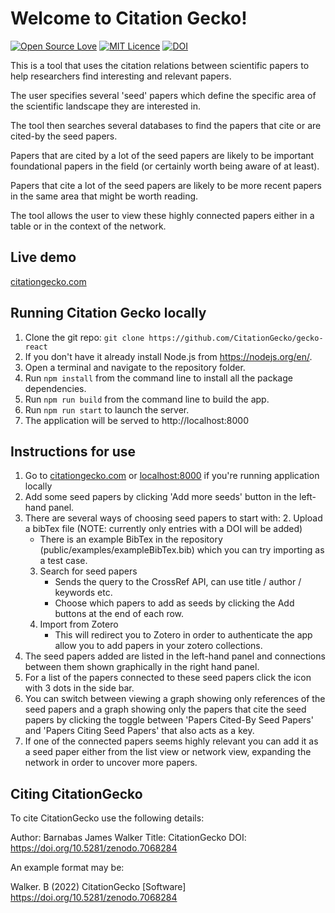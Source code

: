 # Welcome to Citation Gecko!

[![Open Source Love](https://badges.frapsoft.com/os/v2/open-source.svg?v=103)](https://github.com/ellerbrock/open-source-badges/)
[![MIT Licence](https://badges.frapsoft.com/os/mit/mit.svg?v=103)](https://opensource.org/licenses/mit-license.php)
[![DOI](https://zenodo.org/badge/167792602.svg)](https://zenodo.org/badge/latestdoi/167792602)

This is a tool that uses the citation relations between scientific papers to help researchers find interesting and relevant papers.

The user specifies several 'seed' papers which define the specific area of the scientific landscape they are interested in.

The tool then searches several databases to find the papers that cite or are cited-by the seed papers.

Papers that are cited by a lot of the seed papers are likely to be important foundational papers in the field (or certainly worth being aware of at least).

Papers that cite a lot of the seed papers are likely to be more recent papers in the same area that might be worth reading.

The tool allows the user to view these highly connected papers either in a table or in the context of the network.

## Live demo

[citationgecko.com](http://citationgecko.com)

## Running Citation Gecko locally

1. Clone the git repo:
   `git clone https://github.com/CitationGecko/gecko-react`
2. If you don't have it already install Node.js from https://nodejs.org/en/.
3. Open a terminal and navigate to the repository folder.
4. Run `npm install` from the command line to install all the package dependencies.
5. Run `npm run build` from the command line to build the app.
6. Run `npm run start` to launch the server.
7. The application will be served to http://localhost:8000

## Instructions for use

1. Go to [citationgecko.com](http://citationgecko.com) or [localhost:8000](http://localhost:8000) if you're running application locally
2. Add some seed papers by clicking 'Add more seeds' button in the left-hand panel.
3. There are several ways of choosing seed papers to start with:
   2. Upload a bibTex file (NOTE: currently only entries with a DOI will be added)
      - There is an example BibTex in the repository (public/examples/exampleBibTex.bib) which you can try importing as a test case.
   3. Search for seed papers
      - Sends the query to the CrossRef API, can use title / author / keywords etc.
      - Choose which papers to add as seeds by clicking the Add buttons at the end of each row.
   4. Import from Zotero
      - This will redirect you to Zotero in order to authenticate the app allow you to add papers in your zotero collections.
4. The seed papers added are listed in the left-hand panel and connections between them shown graphically in the right hand panel.
5. For a list of the papers connected to these seed papers click the icon with 3 dots in the side bar.
6. You can switch between viewing a graph showing only references of the seed papers and a graph showing only the papers that cite the seed papers by clicking the toggle between 'Papers Cited-By Seed Papers' and 'Papers Citing Seed Papers' that also acts as a key.
7. If one of the connected papers seems highly relevant you can add it as a seed paper either from the list view or network view, expanding the network in order to uncover more papers.

## Citing CitationGecko

To cite CitationGecko use the following details:

Author: Barnabas James Walker
Title: CitationGecko
DOI: https://doi.org/10.5281/zenodo.7068284

An example format may be:

Walker. B (2022) CitationGecko [Software] https://doi.org/10.5281/zenodo.7068284
